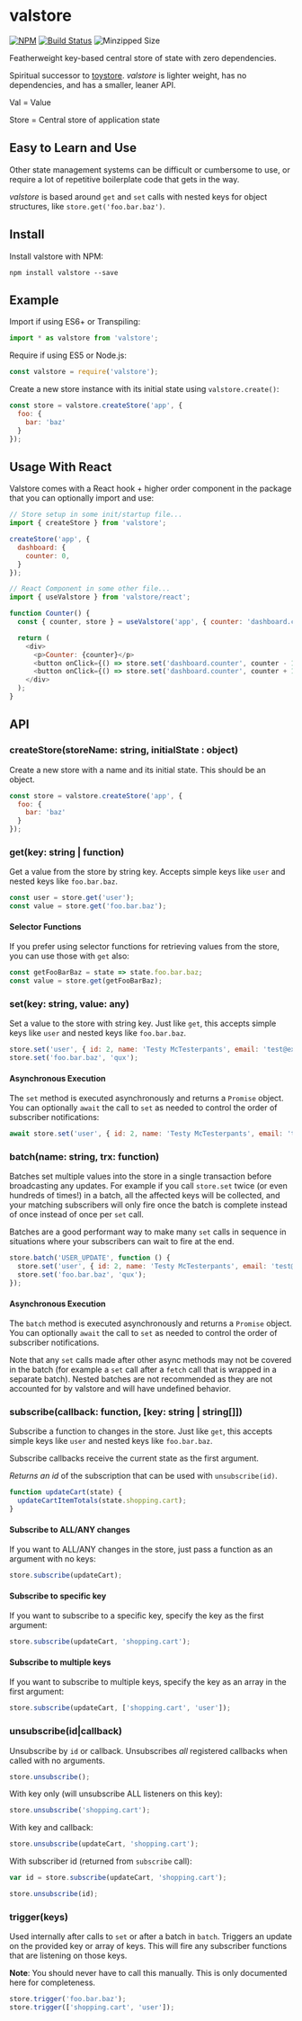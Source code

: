 # valstore

[![NPM](https://badgen.net/npm/v/valstore)](https://www.npmjs.com/package/valstore)
[![Build
Status](https://travis-ci.org/vlucas/valstore.png?branch=master)](https://travis-ci.org/vlucas/valstore)
![Minzipped Size](https://badgen.net/bundlephobia/minzip/valstore)

Featherweight key-based central store of state with zero dependencies.

Spiritual successor to [toystore](https://github.com/vlucas/toystore). *valstore*
is lighter weight, has no dependencies, and has a smaller, leaner API.

Val = Value

Store = Central store of application state

## Easy to Learn and Use

Other state management systems can be difficult or cumbersome to use, or
require a lot of repetitive boilerplate code that gets in the way.

*valstore* is based around `get` and `set` calls with nested keys for object
structures, like `store.get('foo.bar.baz')`.

## Install

Install valstore with NPM:

```
npm install valstore --save
```

## Example

Import if using ES6+ or Transpiling:
```js
import * as valstore from 'valstore';
```

Require if using ES5 or Node.js:
```js
const valstore = require('valstore');
```

Create a new store instance with its initial state using `valstore.create()`:
```js
const store = valstore.createStore('app', {
  foo: {
    bar: 'baz'
  }
});
```

## Usage With React

Valstore comes with a React hook + higher order component in the package that you can optionally import and use:

```js
// Store setup in some init/startup file...
import { createStore } from 'valstore';

createStore('app', {
  dashboard: {
    counter: 0,
  }
});

// React Component in some other file...
import { useValstore } from 'valstore/react';

function Counter() {
  const { counter, store } = useValstore('app', { counter: 'dashboard.counter' });

  return (
    <div>
      <p>Counter: {counter}</p>
      <button onClick={() => store.set('dashboard.counter', counter - 1)}> - </button>
      <button onClick={() => store.set('dashboard.counter', counter + 1)}> + </button>
    </div>
  );
}
```

## API

### createStore(storeName: string, initialState : object)

Create a new store with a name and its initial state. This should be an object.

```js
const store = valstore.createStore('app', {
  foo: {
    bar: 'baz'
  }
});
```

### get(key: string | function)

Get a value from the store by string key. Accepts simple keys like `user` and
nested keys like `foo.bar.baz`.

```js
const user = store.get('user');
const value = store.get('foo.bar.baz');
```

#### Selector Functions

If you prefer using selector functions for retrieving values from the store, you can use those with `get` also:

```js
const getFooBarBaz = state => state.foo.bar.baz;
const value = store.get(getFooBarBaz);
```

### set(key: string, value: any)

Set a value to the store with string key. Just like `get`, this accepts simple
keys like `user` and nested keys like `foo.bar.baz`.

```js
store.set('user', { id: 2, name: 'Testy McTesterpants', email: 'test@example.com' });
store.set('foo.bar.baz', 'qux');
```

#### Asynchronous Execution

The `set` method is executed asynchronously and returns a `Promise` object. You can optionally `await` the
call to `set` as needed to control the order of subscriber notifications:

```js
await store.set('user', { id: 2, name: 'Testy McTesterpants', email: 'test@example.com' });
```


### batch(name: string, trx: function)

Batches set multiple values into the store in a single transaction before broadcasting any updates. For example if you
call `store.set` twice (or even hundreds of times!) in a batch, all the affected keys will be collected, and your
matching subscribers will only fire once the batch is complete instead of once instead of once per `set` call.

Batches are a good performant way to make many `set` calls in sequence in situations where your subscribers can
wait to fire at the end.

```js
store.batch('USER_UPDATE', function () {
  store.set('user', { id: 2, name: 'Testy McTesterpants', email: 'test@example.com' });
  store.set('foo.bar.baz', 'qux');
});
```

#### Asynchronous Execution

The `batch` method is executed asynchronously and returns a `Promise` object. You can optionally `await` the
call to `set` as needed to control the order of subscriber notifications.

Note that any `set` calls made after other async methods may not be covered in the batch (for example a `set` call after
a `fetch` call that is wrapped in a separate batch). Nested batches are not recommended as they are not accounted
for by valstore and will have undefined behavior.

### subscribe(callback: function, [key: string | string[]])

Subscribe a function to changes in the store. Just like `get`, this accepts
simple keys like `user` and nested keys like `foo.bar.baz`.

Subscribe callbacks receive the current state as the first argument.

*Returns an id* of the subscription that can be used with `unsubscribe(id)`.

```js
function updateCart(state) {
  updateCartItemTotals(state.shopping.cart);
}
```

#### Subscribe to ALL/ANY changes

If you want to ALL/ANY changes in the store, just pass a function as an
argument with no keys:

```js
store.subscribe(updateCart);
```

#### Subscribe to specific key

If you want to subscribe to a specific key, specify the key as the first argument:

```js
store.subscribe(updateCart, 'shopping.cart');
```

#### Subscribe to multiple keys

If you want to subscribe to multiple keys, specify the key as an array in the first argument:

```js
store.subscribe(updateCart, ['shopping.cart', 'user']);
```

### unsubscribe(id|callback)

Unsubscribe by `id` or callback. Unsubscribes *all* registered callbacks when
called with no arguments.

```js
store.unsubscribe();
```

With key only (will unsubscribe ALL listeners on this key):
```js
store.unsubscribe('shopping.cart');
```

With key and callback:
```js
store.unsubscribe(updateCart, 'shopping.cart');
```

With subscriber id (returned from `subscribe` call):
```js
var id = store.subscribe(updateCart, 'shopping.cart');

store.unsubscribe(id);
```

### trigger(keys)

Used internally after calls to `set` or after a batch in `batch`. Triggers an update on the provided key or array
of keys. This will fire any subscriber functions that are listening on those keys.

**Note**: You should never have to call this manually. This is only documented here for completeness.

```js
store.trigger('foo.bar.baz');
store.trigger(['shopping.cart', 'user']);
```

